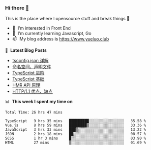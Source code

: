 ### Hi there <a href="https://www.yueluo.club/"> 👋 </a>
This is the place where I opensource stuff and break things :rofl:

- 👀 &nbsp;I’m interested in Front End
- 🌱 &nbsp;I’m currently learning Javascript, Go
- 📫 &nbsp;My blog address is https://www.yueluo.club

📕 &nbsp;**Latest Blog Posts**

<!-- BLOG-POST-LIST:START -->
- [tsconfig.json 详解](https://www.yueluo.club/detail?articleId=629b08811b72002733d9ecfb)
- [命名空间、声明文件](https://www.yueluo.club/detail?articleId=6298268b1b72002733d9dc73)
- [TypeScript 进阶](https://www.yueluo.club/detail?articleId=62940d421b72002733d9c606)
- [TypeScript 基础](https://www.yueluo.club/detail?articleId=628e2de01b72002733d9a4ae)
- [HMR API 原理](https://www.yueluo.club/detail?articleId=628986d265e52c438840ec8b)
- [HTTP/1.1 优点、缺点](https://www.yueluo.club/detail?articleId=62864afb65e52c438840dbd3)
<!-- BLOG-POST-LIST:END -->

📊 &nbsp;**This week I spent my time on**

<!--START_SECTION:waka-->

```text
Total Time: 26 hrs 47 mins

TypeScript   9 hrs 35 mins   █████████░░░░░░░░░░░░░░░░   35.58 %
Vue.js       8 hrs 59 mins   ████████▒░░░░░░░░░░░░░░░░   33.36 %
JavaScript   3 hrs 33 mins   ███▒░░░░░░░░░░░░░░░░░░░░░   13.22 %
JSON         2 hrs 18 mins   ██░░░░░░░░░░░░░░░░░░░░░░░   08.57 %
SCSS         1 hr 3 mins     █░░░░░░░░░░░░░░░░░░░░░░░░   03.90 %
HTML         27 mins         ▒░░░░░░░░░░░░░░░░░░░░░░░░   01.69 %
```

<!--END_SECTION:waka-->